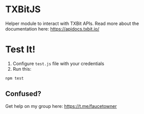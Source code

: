 # TXBitJS
Helper module to interact with TXBit APIs.
Read more about the documentation here: https://apidocs.txbit.io/

# Test It!
1. Configure `test.js` file with your credentials
2. Run this:
```
npm test
```

## Confused?
Get help on my group here: https://t.me/faucetowner
